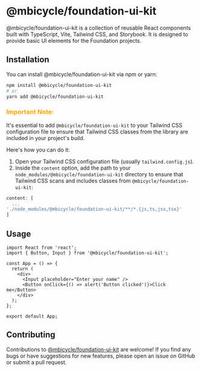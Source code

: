 # @mbicycle/foundation-ui-kit

@mbicycle/foundation-ui-kit is a collection of reusable React components built with TypeScript, Vite, Tailwind CSS, and Storybook.
It is designed to provide basic UI elements for the Foundation projects.

## Installation

You can install @mbicycle/foundation-ui-kit via npm or yarn:

```bash
npm install @mbicycle/foundation-ui-kit
# or
yarn add @mbicycle/foundation-ui-kit
```

### <span style="color: orange;">Important Note:</span>

It's essential to add `@mbicycle/foundation-ui-kit` to your Tailwind CSS configuration file 
to ensure that Tailwind CSS classes from the library are included in your project's build.

Here's how you can do it:
1. Open your Tailwind CSS configuration file (usually `tailwind.config.js`).
2. Inside the `content` option, add the path to your `node_modules/@mbicycle/foundation-ui-kit` directory to ensure that Tailwind CSS scans and includes classes from `@mbicycle/foundation-ui-kit`:

```js
content: [
  ...
'./node_modules/@mbicycle/foundation-ui-kit/**/*.{js,ts,jsx,tsx}'
]
```

## Usage

```tsx
import React from 'react';
import { Button, Input } from '@mbicycle/foundation-ui-kit';

const App = () => {
  return (
    <div>
      <Input placeholder="Enter your name" />
      <Button onClick={() => alert('Button clicked')}>Click me</Button>
    </div>
  );
};

export default App;
```

## Contributing
Contributions to [@mbicycle/foundation-ui-kit](https://github.com/mbicycle/foundation-ui-kit) are welcome! 
If you find any bugs or have suggestions for new features, please open an issue on GitHub or submit a pull request.